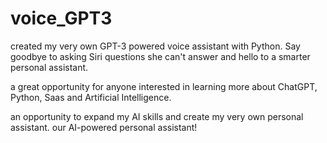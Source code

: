 # voice_GPT3
created my very own GPT-3 powered voice assistant with Python. Say goodbye to asking Siri questions she can't answer and hello to a smarter personal assistant.

 a great opportunity for anyone interested in learning more about ChatGPT, Python, Saas and Artificial Intelligence.

an opportunity to expand my AI skills and create my very own personal assistant. our AI-powered personal assistant!

